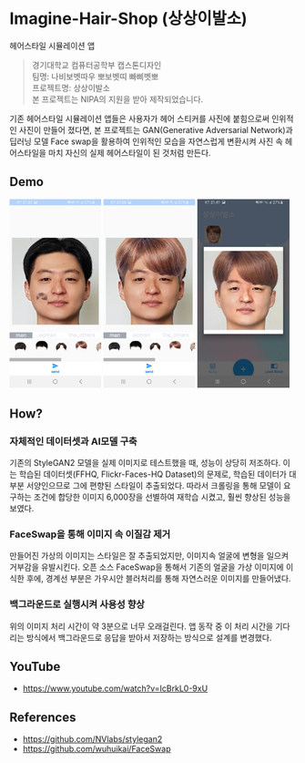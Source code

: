 # Imagine-Hair-Shop (상상이발소)
헤어스타일 시뮬레이션 앱

> 경기대학교 컴퓨터공학부 캡스톤디자인 <br>
> 팀명: 나비보벳따우 뽀보벳띠 빠삐벳뽀 <br>
> 프로젝트명: 상상이발소 <br>
> 본 프로젝트는 NIPA의 지원을 받아 제작되었습니다. <br>

기존 헤어스타일 시뮬레이션 앱들은 사용자가 헤어 스티커를 사진에 붙힘으로써 인위적인 사진이 만들어 졌다면, 본 프로젝트는 GAN(Generative Adversarial Network)과 딥러닝 모델 Face swap을 활용하여 인위적인 모습을 자연스럽게 변환시켜 사진 속 헤어스타일을 마치 자신의 실제 헤어스타일이 된 것처럼 만든다.

## Demo
<img src="android/images/before_styling2.jpg" width="32%">  <img src="android/images/after_styling.jpg" width="32%">  <img src="android/images/after_process.jpg" width="32%">

## How?
### 자체적인 데이터셋과 AI모델 구축
기존의 StyleGAN2 모델을 실제 이미지로 테스트했을 때, 성능이 상당히 저조하다. 이는 학습된 데이터셋(FFHQ, Flickr-Faces-HQ Dataset)의 문제로, 학습된 데이터가 대부분 서양인으므로 그에 편향된 스타일이 추출되었다. 따라서 크롤링을 통해 모델이 요구하는 조건에 합당한 이미지 6,000장을 선별하여 재학습 시켰고, 훨씬 향상된 성능을 보였다.
  
### FaceSwap을 통해 이미지 속 이질감 제거
만들어진 가상의 이미지는 스타일은 잘 추출되었지만, 이미지속 얼굴에 변형을 일으켜 거부감을 유발시킨다. 오픈 소스 FaceSwap을 통해서 기존의 얼굴을 가상 이미지에 이식한 후에, 경계선 부분은 가우시안 블러처리를 통해 자연스러운 이미지를 만들어냈다.
  
### 백그라운드로 실행시켜 사용성 향상
위의 이미지 처리 시간이 약 3분으로 너무 오래걸린다. 앱 동작 중 이 처리 시간을 기다리는 방식에서 백그라운드로 응답을 받아서 저장하는 방식으로 설계를 변경했다.

## YouTube
- https://www.youtube.com/watch?v=IcBrkL0-9xU

## References
- https://github.com/NVlabs/stylegan2
- https://github.com/wuhuikai/FaceSwap
